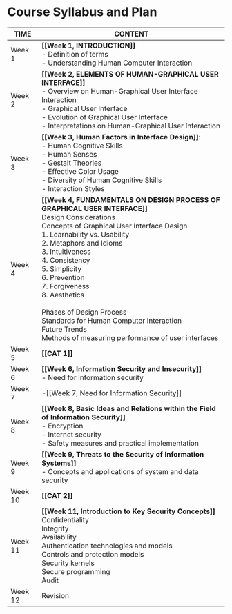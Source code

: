 # Course Syllabus and Plan

| **TIME** | **CONTENT**                                                                                                                                                                                                                                                                                                                                                                                                                                                                   |
| -------- | ----------------------------------------------------------------------------------------------------------------------------------------------------------------------------------------------------------------------------------------------------------------------------------------------------------------------------------------------------------------------------------------------------------------------------------------------------------------------------- |
| Week 1   | **[[Week 1, INTRODUCTION]]**<br>- Definition of terms<br>- Understanding Human Computer Interaction                                                                                                                                                                                                                                                                                                                                                                           |
| Week 2   | **[[Week 2, ELEMENTS OF HUMAN-GRAPHICAL USER INTERFACE]]**<br>- Overview on Human-Graphical User Interface Interaction<br>- Graphical User Interface<br>- Evolution of Graphical User Interface<br>- Interpretations on Human-Graphical User Interaction                                                                                                                                                                                                                      |
| Week 3   | **[[Week 3, Human Factors in Interface Design]]**:<br>- Human Cognitive Skills<br>- Human Senses<br>- Gestalt Theories<br>- Effective Color Usage<br>- Diversity of Human Cognitive Skills<br>- Interaction Styles                                                                                                                                                                                                                                                            |
| Week 4   | **[[Week 4, FUNDAMENTALS ON DESIGN PROCESS OF GRAPHICAL USER INTERFACE]]**<br>Design Considerations<br>Concepts of Graphical User Interface Design<br>1. Learnability vs. Usability<br>2. Metaphors and Idioms<br>3. Intuitiveness<br>4. Consistency<br>5. Simplicity<br>6. Prevention<br>7. Forgiveness<br>8. Aesthetics<br><br>Phases of Design Process<br>Standards for Human Computer Interaction<br>Future Trends<br>Methods of measuring performance of user interfaces |
| Week 5   | **[[CAT 1]]**                                                                                                                                                                                                                                                                                                                                                                                                                                                                 |
| Week 6   | **[[Week 6, Information Security and Insecurity]]**<br>- Need for information security                                                                                                                                                                                                                                                                                                                                                                                        |
| Week 7   | -[[Week 7, Need for Information Security]]                                                                                                                                                                                                                                                                                                                                                                                                                                    |
| Week 8   | **[[Week 8, Basic Ideas and Relations within the Field of Information Security]]**<br>- Encryption<br>- Internet security<br>- Safety measures and practical implementation                                                                                                                                                                                                                                                                                                   |
| Week 9   | **[[Week 9, Threats to the Security of Information Systems]]**<br>- Concepts and applications of system and data security                                                                                                                                                                                                                                                                                                                                                     |
| Week 10  | **[[CAT 2]]**                                                                                                                                                                                                                                                                                                                                                                                                                                                                 |
| Week 11  | **[[Week 11, Introduction to Key Security Concepts]]**<br>Confidentiality<br>Integrity<br>Availability<br>Authentication technologies and models<br>Controls and protection models<br>Security kernels<br>Secure programming<br>Audit                                                                                                                                                                                                                                         |
| Week 12  | Revision                                                                                                                                                                                                                                                                                                                                                                                                                                                                      |
```